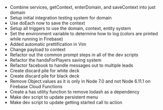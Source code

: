  - Combine services, getContext, enterDomain, and saveContext into just domain
 - Setup initial integration testing system for domain
 - Use doEach now to save the context
 - Setup all triggers to use the domain, context, entity system
 - Set the environment variable to determine how to log (colors are printed
   while running in Firebase)
 - Added automatic prettification in Vim
 - Change payload to context
 - Refactor out the common prompt steps in all of the dev scripts
 - Refactor the handsForPlayers saving system
 - Refactor facebook to handle messages out to multiple leads
 - Create discard pile for white deck
 - Create discard pile for black deck
 - Remove Object.values as it is only in Node 7.0 and not Node 6.11.1 on
   Firebase Cloud Functions
 - Create a has utility function to remove lodash as a dependency
 - Make dev script to update persistent menu
 - Make dev script to update getting started call to action
